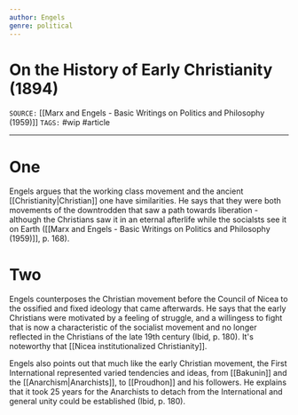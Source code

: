 ```yaml
---
author: Engels
genre: political
---
```

# On the History of Early Christianity (1894)
`SOURCE:` [[Marx and Engels - Basic Writings on Politics and Philosophy (1959)]]
`TAGS:` #wip #article 

---
# One
Engels argues that the working class movement and the ancient [[Christianity|Christian]] one have similarities. He says that they were both movements of the downtrodden that saw a path towards liberation - although the Christians saw it in an eternal afterlife while the socialsts see it on Earth ([[Marx and Engels - Basic Writings on Politics and Philosophy (1959)]], p. 168). 

# Two
Engels counterposes the Christian movement before the Council of Nicea to the ossified and fixed ideology that came afterwards. He says that the early Christians were motivated by a feeling of struggle, and a willingess to fight that is now a characteristic of the socialist movement and no longer reflected in the Christians of the late 19th century (Ibid, p. 180). It's noteworthy that [[Nicea institutionalized Christianity]]. 

Engels also points out that much like the early Christian movement, the First International represented varied tendencies and ideas, from [[Bakunin]] and the [[Anarchism|Anarchists]], to [[Proudhon]] and his followers. He explains that it took 25 years for the Anarchists to detach from the International and general unity could be established (Ibid, p. 180). 
